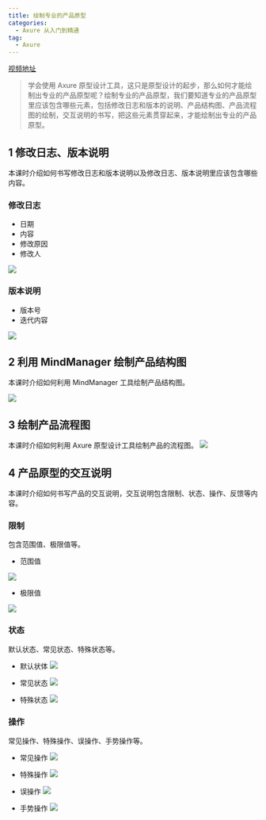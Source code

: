 ```yaml
---
title: 绘制专业的产品原型
categories:
  - Axure 从入门到精通
tag:
  - Axure
---
```


[视频地址](http://www.jikexueyuan.com/course/2592_3.html?ss=1)
> 学会使用 Axure 原型设计工具，这只是原型设计的起步，那么如何才能绘制出专业的产品原型呢？绘制专业的产品原型，我们要知道专业的产品原型里应该包含哪些元素，包括修改日志和版本的说明、产品结构图、产品流程图的绘制，交互说明的书写，把这些元素贯穿起来，才能绘制出专业的产品原型。   

## 1 修改日志、版本说明
本课时介绍如何书写修改日志和版本说明以及修改日志、版本说明里应该包含哪些内容。

### 修改日志
+ 日期
+ 内容
+ 修改原因
+ 修改人

![](http://o7m5xjmtl.bkt.clouddn.com/D7109CBB-E9ED-420E-AAEE-4BBF494C292C.png)

### 版本说明
+ 版本号
+ 迭代内容

![](http://o7m5xjmtl.bkt.clouddn.com/43CEC030-0D95-4B8A-BF5E-A484E7F01E9B.png)

## 2 利用 MindManager 绘制产品结构图
本课时介绍如何利用 MindManager 工具绘制产品结构图。

![](http://o7m5xjmtl.bkt.clouddn.com/7CE29186-DD0C-4EB0-BF00-0176DA5085BF.png)


## 3 绘制产品流程图
本课时介绍如何利用 Axure 原型设计工具绘制产品的流程图。
![](http://o7m5xjmtl.bkt.clouddn.com/41E6F4C9-862C-461E-80A8-D9B10D5A5B2B.png)


## 4 产品原型的交互说明 
本课时介绍如何书写产品的交互说明，交互说明包含限制、状态、操作、反馈等内容。
### 限制
包含范围值、极限值等。

+ 范围值

![](http://o7m5xjmtl.bkt.clouddn.com/CC3A13FF-64D5-4FCC-ADA2-329B106CFD91.png)

+ 极限值

![](http://o7m5xjmtl.bkt.clouddn.com/54C44EC2-335C-4724-88CD-5897CD8200DF.png)

### 状态
默认状态、常见状态、特殊状态等。

+ 默认状体
![](http://o7m5xjmtl.bkt.clouddn.com/9521B9C8-A1CF-4168-A3FE-1AD6E074F8C5.png)

* 常见状态
![](http://o7m5xjmtl.bkt.clouddn.com/CAA4D832-D69E-4E39-9BFD-731B5246DF44.png)

* 特殊状态
![](http://o7m5xjmtl.bkt.clouddn.com/3D4EC147-5F91-4D63-89B0-BD400828FE7C.png)

### 操作
常见操作、特殊操作、误操作、手势操作等。

+ 常见操作
![](http://o7m5xjmtl.bkt.clouddn.com/3C266EBE-EA83-4A0F-93B4-4AA00C271650.png)
+ 特殊操作
![](http://o7m5xjmtl.bkt.clouddn.com/277A3DD2-F67F-4CC5-BA7D-E3C23AD929F6.png)

+ 误操作
![](http://o7m5xjmtl.bkt.clouddn.com/AB53EB50-85EC-43C5-9CC8-80E39739CC16.png)

+ 手势操作
![](http://o7m5xjmtl.bkt.clouddn.com/457E729E-9FA8-47F1-BEC3-855FB73A33A4.png)